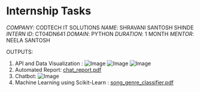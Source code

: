 # Internship Tasks
*COMPANY*: CODTECH IT SOLUTIONS
*NAME*: SHRAVANI SANTOSH SHINDE
*INTERN ID*: CT04DN641
*DOMAIN*: PYTHON
*DURATION*: 1 MONTH
*MENTOR*: NEELA SANTOSH

OUTPUTS:
1. API and Data Visualization :
   ![Image](https://github.com/user-attachments/assets/0879d21b-8b2b-4961-bce5-2e44bb2680e2)
   ![Image](https://github.com/user-attachments/assets/a11abb16-5044-4dec-acf1-eb40eaf7e13d)
   ![Image](https://github.com/user-attachments/assets/9889ac8e-8555-4ab9-88c6-36ccb97d6d72)
2. Automated Report:
   [chat_report.pdf](https://github.com/user-attachments/files/20729763/chat_report.pdf)
3. Chatbot:
   ![Image](https://github.com/user-attachments/assets/828bbe8d-60e8-412d-bb98-c47f5f8e6192)
4. Machine Learning using Scikit-Learn :
   [song_genre_classifier.pdf](https://github.com/user-attachments/files/20729981/song_genre_classifier.pdf)
